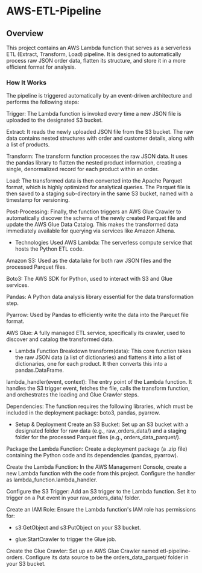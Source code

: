 # AWS-ETL-Pipeline

## **Overview**
This project contains an AWS Lambda function that serves as a serverless ETL (Extract, Transform, Load) pipeline. It is designed to automatically process raw JSON order data, flatten its structure, and store it in a more efficient format for analysis.

### How It Works
The pipeline is triggered automatically by an event-driven architecture and performs the following steps:

Trigger: The Lambda function is invoked every time a new JSON file is uploaded to the designated S3 bucket.

Extract: It reads the newly uploaded JSON file from the S3 bucket. The raw data contains nested structures with order and customer details, along with a list of products.

Transform: The transform function processes the raw JSON data. It uses the pandas library to flatten the nested product information, creating a single, denormalized record for each product within an order.

Load: The transformed data is then converted into the Apache Parquet format, which is highly optimized for analytical queries. The Parquet file is then saved to a staging sub-directory in the same S3 bucket, named with a timestamp for versioning.

Post-Processing: Finally, the function triggers an AWS Glue Crawler to automatically discover the schema of the newly created Parquet file and update the AWS Glue Data Catalog. This makes the transformed data immediately available for querying via services like Amazon Athena.

- Technologies Used
AWS Lambda: The serverless compute service that hosts the Python ETL code.

Amazon S3: Used as the data lake for both raw JSON files and the processed Parquet files.

Boto3: The AWS SDK for Python, used to interact with S3 and Glue services.

Pandas: A Python data analysis library essential for the data transformation step.

Pyarrow: Used by Pandas to efficiently write the data into the Parquet file format.

AWS Glue: A fully managed ETL service, specifically its crawler, used to discover and catalog the transformed data.

- Lambda Function Breakdown
transform(data): This core function takes the raw JSON data (a list of dictionaries) and flattens it into a list of dictionaries, one for each product. It then converts this into a pandas.DataFrame.

lambda_handler(event, context): The entry point of the Lambda function. It handles the S3 trigger event, fetches the file, calls the transform function, and orchestrates the loading and Glue Crawler steps.

Dependencies: The function requires the following libraries, which must be included in the deployment package: boto3, pandas, pyarrow.

- Setup & Deployment
Create an S3 Bucket: Set up an S3 bucket with a designated folder for raw data (e.g., raw_orders_data/) and a staging folder for the processed Parquet files (e.g., orders_data_parquet/).

Package the Lambda Function: Create a deployment package (a .zip file) containing the Python code and its dependencies (pandas, pyarrow).

Create the Lambda Function: In the AWS Management Console, create a new Lambda function with the code from this project. Configure the handler as lambda_function.lambda_handler.

Configure the S3 Trigger: Add an S3 trigger to the Lambda function. Set it to trigger on a Put event in your raw_orders_data/ folder.

Create an IAM Role: Ensure the Lambda function's IAM role has permissions for:

- s3:GetObject and s3:PutObject on your S3 bucket.

- glue:StartCrawler to trigger the Glue job.

Create the Glue Crawler: Set up an AWS Glue Crawler named etl-pipeline-orders. Configure its data source to be the orders_data_parquet/ folder in your S3 bucket.